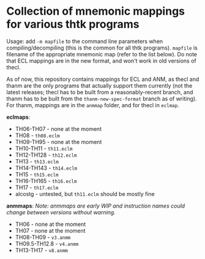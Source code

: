 # Collection of mnemonic mappings for various thtk programs
Usage: add `-m mapfile` to the command line parameters when compiling/decompiling (this is the common for all thtk programs). `mapfile` is filename of the appropriate mnemonic map (refer to the list below). Do note that ECL mappings are in the new format, and won't work in old versions of thecl.  
  
As of now, this repository contains mappings for ECL and ANM, as thecl and thanm are the only programs that actually support them currently (not the latest releases; thecl has to be built from a reasonably-recent branch, and thanm has to be built from the `thanm-new-spec-format` branch as of writing). For thanm, mappings are in the `anmmap` folder, and for thecl in `eclmap`.  
  
**eclmaps**:
- TH06-TH07 - none at the moment
- TH08 - `th08.eclm`
- TH09-TH95 - none at the moment
- TH10-TH11 - `th11.eclm`
- TH12-TH128 - `th12.eclm`
- TH13 - `th13.eclm`
- TH14-TH143 - `th14.eclm`
- TH15 - `th15.eclm`
- TH16-TH165 - `th16.eclm`
- TH17 - `th17.eclm`
- alcostg - untested, but `th11.eclm` should be mostly fine  
  
**anmmaps**:
*Note: anmmaps are early WIP and instruction names could change between versions without warning.*
- TH06 - none at the moment
- TH07 - none at the moment
- TH08-TH09 - `v3.anmm`
- TH09.5-TH12.8 - `v4.anmm`
- TH13-TH17 - `v8.anmm`

